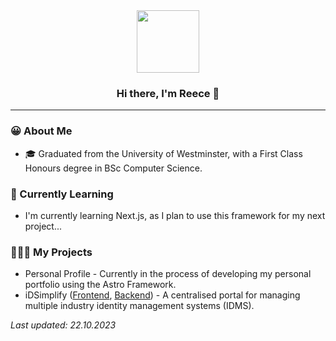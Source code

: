 <div align="center">
  <img src="https://avatars.githubusercontent.com/u/63851638?v=4" width="100px" />
  <h3>Hi there, I'm Reece 👋</h3>
</div>

---

### 😀 About Me

- 🎓 Graduated from the University of Westminster, with a First Class Honours degree in BSc Computer Science.

### 🌱 Currently Learning

- I'm currently learning Next.js, as I plan to use this framework for my next project...

### 👨🏼‍💻 My Projects

- Personal Profile - Currently in the process of developing my personal portfolio using the Astro Framework.
- iDSimplify ([Frontend](https://github.com/english-ra/idsimplify-frontend), [Backend](https://github.com/english-ra/idsimplify-backend)) - A centralised portal for managing multiple industry identity management systems (IDMS).

*Last updated: 22.10.2023*

<!--
**english-ra/english-ra** is a ✨ _special_ ✨ repository because its `README.md` (this file) appears on your GitHub profile.

Here are some ideas to get you started:

- 🔭 I’m currently working on ...
- 🌱 I’m currently learning ...
- 👯 I’m looking to collaborate on ...
- 🤔 I’m looking for help with ...
- 💬 Ask me about ...
- 📫 How to reach me: ...
- 😄 Pronouns: ...
- ⚡ Fun fact: ...
-->
